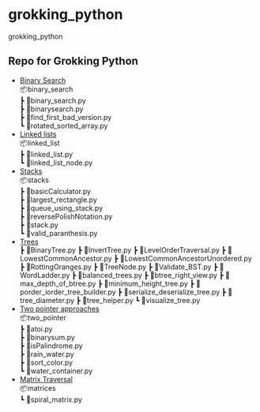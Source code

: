 # grokking_python
grokking_python
## Repo for Grokking Python
- [Binary Search](./binary_search) <br />
📦binary_search <br />
 ┣ 📜binary_search.py <br />
 ┣ 📜binarysearch.py <br />
 ┣ 📜find_first_bad_version.py<br />
 ┗ 📜rotated_sorted_array.py<br />
- [Linked lists](./linked_list)<br />
📦linked_list<br />
 ┣ 📜linked_list.py<br />
 ┗ 📜linked_list_node.py<br />
- [Stacks](./stacks)<br />
📦stacks<br />
 ┣ 📜basicCalculator.py<br />
 ┣ 📜largest_rectangle.py<br />
 ┣ 📜queue_using_stack.py<br />
 ┣ 📜reversePolishNotation.py<br />
 ┣ 📜stack.py<br />
 ┗ 📜valid_paranthesis.py<br />
- [Trees](./trees)<br />
 ┣ 📜BinaryTree.py
 ┣ 📜InvertTree.py
 ┣ 📜LevelOrderTraversal.py
 ┣ 📜LowestCommonAncestor.py
 ┣ 📜LowestCommonAncestorUnordered.py
 ┣ 📜RottingOranges.py
 ┣ 📜TreeNode.py
 ┣ 📜Validate_BST.py
 ┣ 📜WordLadder.py
 ┣ 📜balanced_trees.py
 ┣ 📜btree_right_view.py
 ┣ 📜max_depth_of_btree.py
 ┣ 📜minimum_height_tree.py
 ┣ 📜porder_iorder_tree_builder.py
 ┣ 📜serialize_deserialize_tree.py
 ┣ 📜tree_diameter.py
 ┣ 📜tree_helper.py
 ┗ 📜visualize_tree.py
- [Two pointer approaches](./two_pointer)<br />
📦two_pointer<br />
 ┣ 📜atoi.py<br />
 ┣ 📜binarysum.py<br />
 ┣ 📜isPalindrome.py<br />
 ┣ 📜rain_water.py<br />
 ┣ 📜sort_color.py<br />
 ┗ 📜water_container.py<br />
- [Matrix Traversal](./matrices/)<br />
📦matrices<br />
 ┗ 📜spiral_matrix.py<br />
